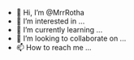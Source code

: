 - 👋 Hi, I’m @MrrRotha
- 👀 I’m interested in ...
- 🌱 I’m currently learning ...
- 💞️ I’m looking to collaborate on ...
- 📫 How to reach me ...

<!---
MrrRotha/MrrRotha is a ✨ special ✨ repository because its `README.md` (this file) appears on your GitHub profile.
You can click the Preview link to take a look at your changes.
--->
